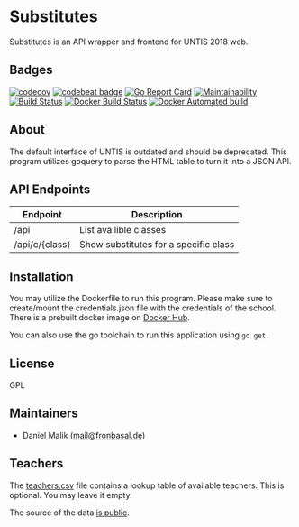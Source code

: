 # Substitutes
Substitutes is an API wrapper and frontend for UNTIS 2018 web.

## Badges

[![codecov](https://codecov.io/gh/substitutes/substitutes/branch/master/graph/badge.svg)](https://codecov.io/gh/substitutes/substitutes)
[![codebeat badge](https://codebeat.co/badges/3b86030a-201a-4777-aff6-a5095d4c5958)](https://codebeat.co/projects/github-com-fronbasal-substitutes-master)
[![Go Report Card](https://goreportcard.com/badge/github.com/fronbasal/substitutes)](https://goreportcard.com/report/github.com/fronbasal/substitutes)
[![Maintainability](https://api.codeclimate.com/v1/badges/009d317bc648fadaf7ec/maintainability)](https://codeclimate.com/github/fronbasal/substitutes/maintainability)
[![Build Status](https://travis-ci.com/substitutes/substitutes.svg?branch=master)](https://travis-ci.com/substitutes/substitutes)
[![Docker Build Status](https://img.shields.io/docker/build/substitutes/substitutes.svg)](https://hub.docker.com/r/substitutes/substitutes/)
[![Docker Automated build](https://img.shields.io/docker/automated/substitutes/substitutes.svg)](https://hub.docker.com/r/substitutes/substitutes/)

## About

The default interface of UNTIS is outdated and should be deprecated. This program utilizes goquery to parse the HTML table to turn it into a JSON API.

## API Endpoints

| Endpoint		| Description				|
| --------		| -----------				|
| /api			| List availible classes		|
| /api/c/{class}	| Show substitutes for a specific class	|

## Installation

You may utilize the Dockerfile to run this program. Please make sure to create/mount the credentials.json file with the credentials of the school.
There is a prebuilt docker image on [Docker Hub](https://hub.docker.com/r/substitutes/substitutes).

You can also use the go toolchain to run this application using `go get`.

## License

GPL

## Maintainers

- Daniel Malik ([mail@fronbasal.de](mailto:mail@fronbasal.de))

## Teachers
The [teachers.csv](lookup/teachers.csv) file contains a lookup table of available teachers.
This is optional. You may leave it empty.

The source of the data [is public](http://steinbart-gymnasium.de/Schulgemeinde/Lehrer/).
